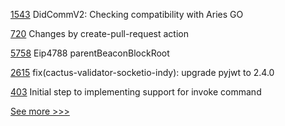 
[1543](https://github.com/hyperledger/aries-framework-javascript/pull/1543) DidCommV2: Checking compatibility with Aries GO

[720](https://github.com/hyperledger/aries-agent-test-harness/pull/720) Changes by create-pull-request action

[5758](https://github.com/hyperledger/besu/pull/5758) Eip4788 parentBeaconBlockRoot 

[2615](https://github.com/hyperledger/cacti/pull/2615) fix(cactus-validator-socketio-indy): upgrade pyjwt to 2.4.0

[403](https://github.com/hyperledger-labs/fablo/pull/403) Initial step to implementing support for invoke command 


[See more >>>](https://start-here.hyperledger.org/pull-requests)
